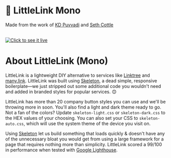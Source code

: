 # 🔗 LittleLink Mono
Made from the work of [KD Puvvadi](https://github.com/sethcottle) and [Seth Cottle](https://github.com/kdpuvvadi)

<br><a href="https://julianprieber.github.io/littlelink-mono/"><img src="https://i.imgur.com/HPCI3bC.png" alt="Click to see it live"></a><br>

# About LittleLink (Mono)
LittleLink is a lightweight DIY alternative to services like [Linktree](https://linktr.ee)
and [many.link](https://many.link/). LittleLink was built using [Skeleton](http://getskeleton.com/), a dead simple, responsive boilerplate—we just stripped out some additional code you wouldn't need and added in branded styles for popular services. 😊

LittleLink has more than 20 company button styles you can use and we'll be throwing more in soon. You'll also find a light and dark theme ready to go. Not a fan of the colors? Update `skeleton-light.css` or `skeleton-dark.css` to the HEX values of your choosing. You can also set your CSS to `skeleton-auto.css`, which will use the system theme of the device you visit on.

Using [Skeleton](http://getskeleton.com/) let us build something that loads quickly & doesn't have any of the unnecessary bloat you would get from using a large framework for a page that requires nothing more than simplicity. LittleLink scored a 99/100 in performance when tested with [Google Lighthouse](https://developers.google.com/web/tools/lighthouse).
